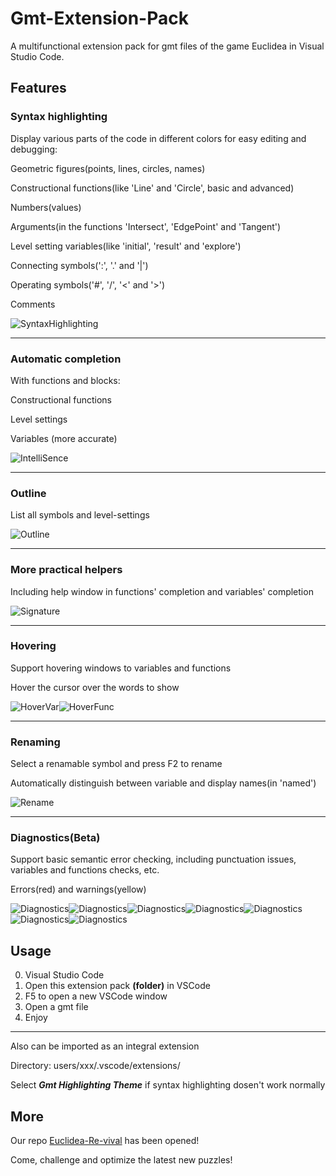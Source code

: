 # Gmt-Extension-Pack

A multifunctional extension pack for gmt files of the game Euclidea in Visual Studio Code.

## Features

### Syntax highlighting

Display various parts of the code in different colors for easy editing and debugging:

Geometric figures(points, lines, circles, names)

Constructional functions(like 'Line' and 'Circle', basic and advanced)

Numbers(values)

Arguments(in the functions 'Intersect', 'EdgePoint' and 'Tangent')

Level setting variables(like 'initial', 'result' and 'explore')

Connecting symbols(':', '.' and '|')

Operating symbols('#', '/', '<' and '>')

Comments

![SyntaxHighlighting](image/README/syntaxhighlighting.png)

---

### Automatic completion

With functions and blocks:

Constructional functions

Level settings

Variables (more accurate)

![IntelliSence](image/README/intellisence.png)

---

### Outline

List all symbols and level-settings

![Outline](image/README/outline.png)

---

### More practical helpers

Including help window in functions' completion and variables' completion

![Signature](image/README/signaturehelp.png)

---

### Hovering

Support hovering windows to variables and functions

Hover the cursor over the words to show

![HoverVar](image/README/hover1.png)![HoverFunc](image/README/hover2.png)

---

### Renaming

Select a renamable symbol and press F2 to rename

Automatically distinguish between variable and display names(in 'named')

![Rename](image/README/rename.png)

---

### Diagnostics(Beta)

Support basic semantic error checking, including punctuation issues, variables and functions checks, etc.

Errors(red) and warnings(yellow)

![Diagnostics](image/README/diag1.png)![Diagnostics](image/README/diag2.png)![Diagnostics](image/README/diag3.png)![Diagnostics](image/README/diag4.png)![Diagnostics](image/README/diag5.png)![Diagnostics](image/README/diag6.png)![Diagnostics](image/README/diag7.png)

## Usage

0. Visual Studio Code
1. Open this extension pack **(folder)** in VSCode
2. F5 to open a new VSCode window
3. Open a gmt file
4. Enjoy

---

Also can be imported as an integral extension

Directory: users/xxx/.vscode\/extensions/

Select ***Gmt Highlighting Theme*** if syntax highlighting dosen't work normally

## More

Our repo [Euclidea-Re-vival](https://github.com/MT9799/Euclidea-Re-vival) has been opened!

Come, challenge and optimize the latest new puzzles!
